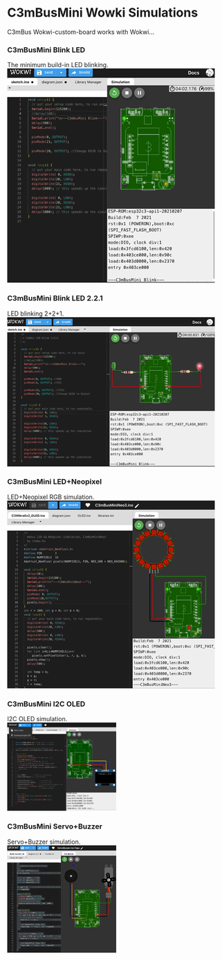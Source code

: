 # C3mBusMini Wowki Simulations
  C3mBus Wokwi-custom-board works with Wokwi...
<br>

### C3mBusMini Blink LED 
The minimum build-in LED blinking.<br>
 <img src="Wokwi.C3mBus.Blink.gif">

### C3mBusMini Blink LED 2.2.1
LED blinking 2+2+1.<br>
 <img src="WokwiC3mBusBlink2.2.1.gif">

### C3mBusMini LED+Neopixel
LED+Neopixel RGB simulation.<br>
 <img src="WokwiC3mBusMiniNeo3.gif">

### C3mBusMini I2C OLED
I2C OLED simulation.<br>
 <img src="WokwiC3mBusMiniOLED.png" width=50%>

### C3mBusMini Servo+Buzzer
Servo+Buzzer simulation.<br>
 <img src="WokwiC3mBusMiniServoBz.gif" width=50%>
